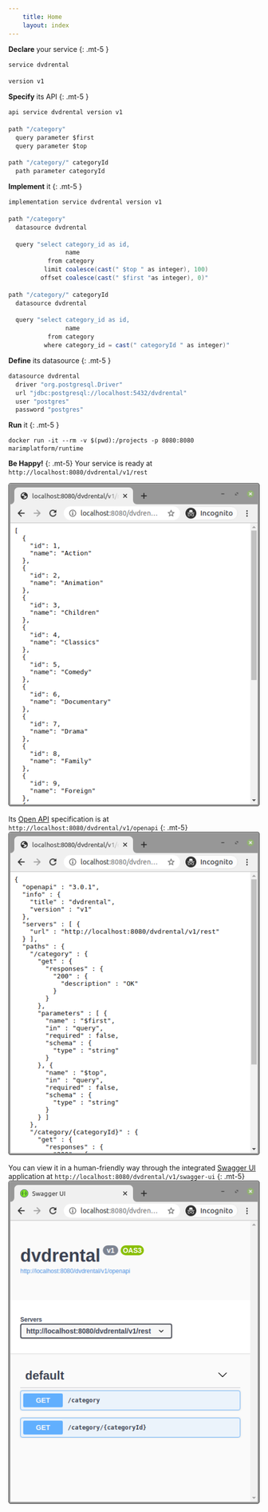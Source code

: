 ```yaml
---
    title: Home
    layout: index
---
```

**Declare** your service
{: .mt-5 }
```java
service dvdrental

version v1
```

**Specify** its API
{: .mt-5 }
```java
api service dvdrental version v1

path "/category"
  query parameter $first
  query parameter $top

path "/category/" categoryId
  path parameter categoryId	
```

**Implement** it
{: .mt-5 }
```java
implementation service dvdrental version v1

path "/category"
  datasource dvdrental

  query "select category_id as id, 
	            name 
           from category
          limit coalesce(cast(" $top " as integer), 100) 
         offset coalesce(cast(" $first "as integer), 0)"

path "/category/" categoryId
  datasource dvdrental

  query "select category_id as id, 
                name 
           from category
          where category_id = cast(" categoryId " as integer)"
```

**Define** its datasource
{: .mt-5 }
```java
datasource dvdrental
  driver "org.postgresql.Driver"
  url "jdbc:postgresql://localhost:5432/dvdrental"
  user "postgres"
  password "postgres"
```

**Run** it
{: .mt-5 }
```shell
docker run -it --rm -v $(pwd):/projects -p 8080:8080 marimplatform/runtime
```

**Be Happy!** 
{: .mt-5}
Your service is ready at `http://localhost:8080/dvdrental/v1/rest`

![Categories resource](img/categories.png)

Its [Open API](https://www.openapis.org/) specification is at `http://localhost:8080/dvdrental/v1/openapi`
{: .mt-5}
![Open API specification](img/open-api.png)

You can view it in a human-friendly way through the integrated [Swagger UI](https://swagger.io/tools/swagger-ui/) application at `http://localhost:8080/dvdrental/v1/swagger-ui`
{: .mt-5}
![Swager UI](img/swagger-ui.png)
